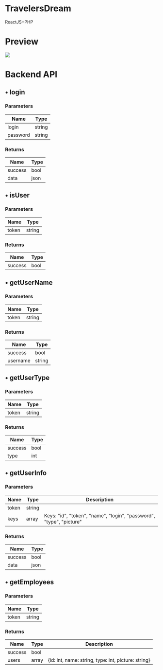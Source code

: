 # TravelersDream
ReactJS+PHP
# Preview
![](https://i.imgur.com/jHmc8K9.png)
# Backend API
## • login
  ### Parameters
  | Name | Type |
  | - | - |
  | login | string |
  | password | string |
  ### Returns
  | Name | Type |
  | - | - |
  | success | bool |
  | data | json |
## • isUser
  ### Parameters
  | Name | Type |
  | - | - |
  | token | string |
  ### Returns
  | Name | Type |
  | - | - |
  | success | bool |
## • getUserName
  ### Parameters
  | Name | Type |
  | - | - |
  | token | string |
  ### Returns
  | Name | Type |
  | - | - |
  | success | bool |
  | username | string |
## • getUserType
  ### Parameters
  | Name | Type |
  | - | - |
  | token | string |
  ### Returns
  | Name | Type |
  | - | - |
  | success | bool |
  | type | int |
## • getUserInfo
  ### Parameters
  | Name | Type | Description |
  | - | - | - |
  | token | string |  |
  | keys | array | Keys: "id", "token", "name", "login", "password", "type", "picture" |
  ### Returns
  | Name | Type |
  | - | - |
  | success | bool |
  | data | json |
## • getEmployees
  ### Parameters
  | Name | Type |
  | - | - |
  | token | string |
  ### Returns
  | Name | Type | Description |
  | - | - | - |
  | success | bool |  |
  | users | array | {id: int, name: string, type: int, picture: string} |
